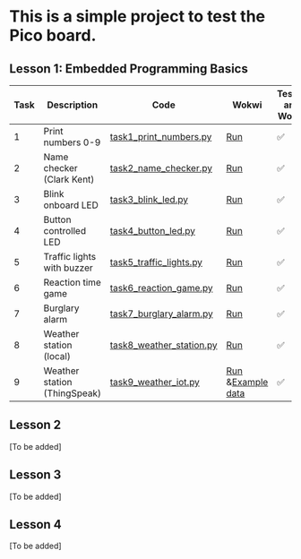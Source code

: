 # This is a simple project to test the Pico board.

## Lesson 1: Embedded Programming Basics

| Task | Description | Code | Wokwi | Tested and Works |
|------|-------------|------|-------|------------------|
| 1 | Print numbers 0-9 | [task1_print_numbers.py](lesson1/task1_print_numbers.py) | [Run](https://wokwi.com/projects/443532858830928897) | ✅ |
| 2 | Name checker (Clark Kent) | [task2_name_checker.py](lesson1/task2_name_checker.py) | [Run](https://wokwi.com/projects/443533270339423233) | ✅ |
| 3 | Blink onboard LED | [task3_blink_led.py](lesson1/task3_blink_led.py) | [Run](https://wokwi.com/projects/443534177761537025) | ✅ |
| 4 | Button controlled LED | [task4_button_led.py](lesson1/task4_button_led.py) | [Run](https://wokwi.com/projects/443534652697354241) | ✅ |
| 5 | Traffic lights with buzzer | [task5_traffic_lights.py](lesson1/task5_traffic_lights.py) | [Run](https://wokwi.com/projects/443536146344851457) | ✅ |
| 6 | Reaction time game | [task6_reaction_game.py](lesson1/task6_reaction_game.py) | [Run](https://wokwi.com/projects/443536746666235905) | ✅ |
| 7 | Burglary alarm | [task7_burglary_alarm.py](lesson1/task7_burglary_alarm.py) | [Run](https://wokwi.com/projects/443537698477699073) | ✅ |
| 8 | Weather station (local) | [task8_weather_station.py](lesson1/task8_weather_station.py) | [Run](https://wokwi.com/projects/443538723743015937) | ✅ |
| 9 | Weather station (ThingSpeak) | [task9_weather_iot.py](lesson1/task9_weather_iot.py) | [Run](https://wokwi.com/projects/443538893503309825) &amp;[Example data](https://thingspeak.mathworks.com/channels/3096194) | ✅ |

## Lesson 2

[To be added]

## Lesson 3

[To be added]

## Lesson 4

[To be added]